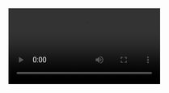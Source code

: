 <!DOCTYPE html>
<html>
 <head>
  <meta charset="utf-8">
  <title>track</title>
 </head>
  <header> </header>
 <body>
  <video src="11mp"> .[-L
</video>
 </body>
</html>
